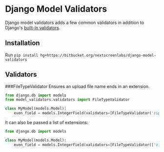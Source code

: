 Django Model Validators
=======================

Django model validators adds a few common validators in addition to Django's [built-in validators](https://docs.djangoproject.com/en/dev/ref/validators/).

Installation
------------

Run `pip install hg+https://bitbucket.org/nextscreenlabs/django-model-validators`

Validators
----------

###FileTypeValidator
Ensures an upload file name ends in an extension.

```python
from django.db import models
from model_validators.validators import FileTypeValidator

class MyModel(models.Model):
    even_field = models.IntegerField(validators=[FileTypeValidator('zip')])
```

It can also be passed a list of extensions:

```python
from django.db import models

class MyModel(models.Model):
    even_field = models.IntegerField(validators=[FileTypeValidator(['zip', 'txt', 'pdf'])])
```